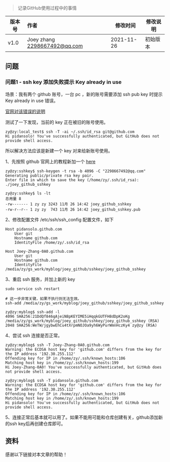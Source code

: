 

> 记录GitHub使用过程中的事情



| 版本号 | 作者                         | 修改时间   | 修改说明 |
| ------ | :--------------------------- | ---------- | -------- |
| v1.0   | Joey zhang 2298667492@qq.com | 2021-11-26 | 初始版本 |



## 问题

### 问题1 - ssh key 添加失败提示 Key already in use

场景：我有两个 github 账号，一台 pc ，新的账号需要添加 ssh pub key 时提示 Key already in use 错误。

[官网对该错误的说明](https://docs.github.com/en/authentication/troubleshooting-ssh/error-key-already-in-use)

测试了一下发现，当前的 key 正在被旧的账号使用。

```shell
zy@zy:local_test$ ssh -T -ai ~/.ssh/id_rsa git@github.com
Hi pidansolo! You've successfully authenticated, but GitHub does not provide shell access.
```

所以解决方法应该是新建一个 key 对来给新账号使用。

1、先按照 github 官网上的教程新加一个 [here](https://docs.github.com/en/authentication/connecting-to-github-with-ssh/generating-a-new-ssh-key-and-adding-it-to-the-ssh-agent)

```shell
zy@zy:sshkey$ ssh-keygen -t rsa -b 4096 -C "2298667492@qq.com"
Generating public/private rsa key pair.
Enter file in which to save the key (/home/zy/.ssh/id_rsa): ./joey_github_sshkey

zy@zy:sshkey$ ls -lt
总用量 8
-rw------- 1 zy zy 3243 11月 26 14:42 joey_github_sshkey
-rw-r--r-- 1 zy zy  743 11月 26 14:42 joey_github_sshkey.pub
```

2、修改配置文件 /etc/ssh/ssh_config 配置文件，如下

```
Host pidansolo.github.com
	User git
	Hostname github.com
	IdentityFile /home/zy/.ssh/id_rsa

Host Joey-Zhang-0A0.github.com
	User git
	Hostname github.com
	IdentityFile /media/zy/gs_work/myblog/joey_github/sshkey/joey_github_sshkey
```

3、重启 ssh 服务，并加上新的 key 

```shell
sudo service ssh restart

# 这一步非常关键，如果不执行则无法生效。
ssh-add /media/zy/gs_work/myblog/joey_github/sshkey/joey_github_sshkey

zy@zy:myblog$ ssh-add -l
4096 SHA256:21DdQf846qAjeiN8pKEYIME5iHqqkGUTFH8dDpK2oKg /media/zy/gs_work/myblog/joey_github/sshkey/joey_github_sshkey (RSA)
2048 SHA256:WeTW/jgybwEhCu4tXrpmNOJOa9yh6WyPurWmnHczKy4 zy@zy (RSA)
```

4、尝试 ssh 连接是否正常。

```shell
zy@zy:myblog$ ssh -T Joey-Zhang-0A0.github.com
Warning: the ECDSA host key for 'github.com' differs from the key for the IP address '192.30.255.112'
Offending key for IP in /home/zy/.ssh/known_hosts:106
Matching host key in /home/zy/.ssh/known_hosts:199
Hi Joey-Zhang-0A0! You've successfully authenticated, but GitHub does not provide shell access.

zy@zy:myblog$ ssh -T pidansolo.github.com
Warning: the ECDSA host key for 'github.com' differs from the key for the IP address '192.30.255.112'
Offending key for IP in /home/zy/.ssh/known_hosts:106
Matching host key in /home/zy/.ssh/known_hosts:199
Hi pidansolo! You've successfully authenticated, but GitHub does not provide shell access.
```

5、连接正常后基本就可以用了。如果不能用可能和仓库创建有关，github添加新的ssh key后再创建仓库即可。





## 资料

感谢以下链接对本文章的帮助！
